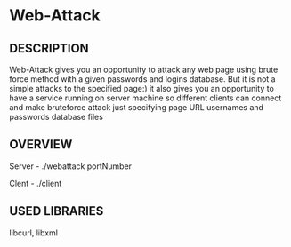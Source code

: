 # Web-Attack
DESCRIPTION
  -----------
  Web-Attack gives you an opportunity to attack any web page using brute force method with a given passwords and logins database. 
  But it is not a simple attacks to the specified page:) it also gives you an opportunity to have a service running on 
  server machine so different clients can connect and make bruteforce attack just specifying page URL usernames and passwords database files

OVERVIEW
  -----------
  Server - ./webattack portNumber

  Clent - ./client

USED LIBRARIES
  -----------
  libcurl, libxml
